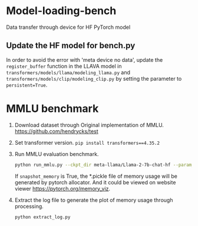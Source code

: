 # Model-loading-bench

Data transfer through device for HF PyTorch model

## Update the HF model for bench.py

In order to avoid the error with 'meta device no data', update the `register_buffer` function in the LLAVA model in `transformers/models/llama/modeling_llama.py` and `transformers/models/clip/modeling_clip.py` by setting the parameter to `persistent=True`. 

# MMLU benchmark 

1. Download dataset through Original implementation of MMLU. https://github.com/hendrycks/test

2. Set transformer version. `pip install transformers==4.35.2` 

3. Run MMLU evaluation benchmark. 
   ```bash
   python run_mmlu.py --ckpt_dir meta-llama/Llama-2-7b-chat-hf --param_size 7 --model_type llama | tee output.log
   ```

   If `snapshot_memory` is True, the *.pickle file of memory usage will be generated by pytorch allocator. And it could be viewed on website viewer https://pytorch.org/memory_viz.

4. Extract the log file to generate the plot of memory usage through processing.
   ```bash
   python extract_log.py
   ```
